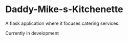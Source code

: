 # Daddy-Mike-s-Kitchenette
A flask application where it focuses catering services.


Currently in development
